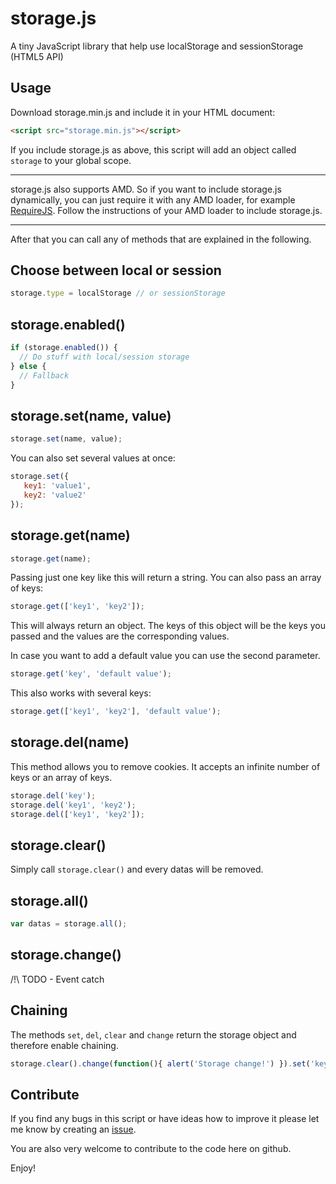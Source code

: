 # storage.js
A tiny JavaScript library that help use localStorage and sessionStorage (HTML5 API)

## Usage
Download storage.min.js and include it in your HTML document:

```html
<script src="storage.min.js"></script>
```

If you include storage.js as above, this script will add an object called `storage` to your global scope.


---

storage.js also supports AMD. So if you want to include storage.js dynamically, you can just require it with any AMD loader, for example [RequireJS](http://requirejs.org/).
Follow the instructions of your AMD loader to include storage.js.

---


After that you can call any of methods that are explained in the following.


## Choose between local or session

```javascript
storage.type = localStorage // or sessionStorage
```


## storage.enabled()

```javascript
if (storage.enabled()) {
  // Do stuff with local/session storage
} else {
  // Fallback
}
```


## storage.set(name, value)

```javascript
storage.set(name, value);
```

You can also set several values at once:

```javascript
storage.set({
   key1: 'value1',
   key2: 'value2'
});
```


## storage.get(name)

```javascript
storage.get(name);
```

Passing just one key like this will return a string. You can also pass an array of keys:

```javascript
storage.get(['key1', 'key2']);
```

This will always return an object. The keys of this object will be the keys you passed and the values are the corresponding values.

In case you want to add a default value you can use the second parameter.

```javascript
storage.get('key', 'default value');
```

This also works with several keys:

```javascript
storage.get(['key1', 'key2'], 'default value');
```


## storage.del(name)

This method allows you to remove cookies. It accepts an infinite number of keys or an array of keys.

```javascript
storage.del('key');
storage.del('key1', 'key2');
storage.del(['key1', 'key2']);
```


## storage.clear()
Simply call `storage.clear()` and every datas will be removed.


## storage.all()

```javascript
var datas = storage.all();
```


## storage.change()
/!\ TODO - Event catch


## Chaining
The methods `set`, `del`, `clear` and `change` return the storage object and therefore enable chaining.

```javascript
storage.clear().change(function(){ alert('Storage change!') }).set('key', 'value').get('key');
```


## Contribute
If you find any bugs in this script or have ideas how to improve it please let me know by creating an [issue](https://github.com/monkeymonk/storage.js/issues). 

You are also very welcome to contribute to the code here on github.


Enjoy!